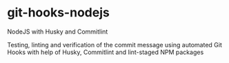 # git-hooks-nodejs
NodeJS with Husky and Commitlint

Testing, linting and verification of the commit message using automated Git Hooks with help of Husky, Commitlint and lint-staged NPM packages
